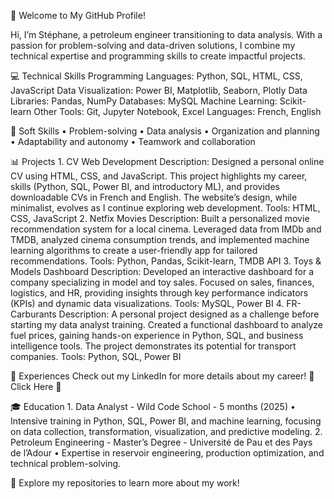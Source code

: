 👋 Welcome to My GitHub Profile!

Hi, I’m Stéphane, a petroleum engineer transitioning to data analysis. With a passion for problem-solving and data-driven solutions, I combine my technical expertise and programming skills to create impactful projects.

💻 Technical Skills
Programming Languages: Python, SQL, HTML, CSS, JavaScript
Data Visualization: Power BI, Matplotlib, Seaborn, Plotly
Data Libraries: Pandas, NumPy
Databases: MySQL
Machine Learning: Scikit-learn
Other Tools: Git, Jupyter Notebook, Excel
Languages: French, English

🤝 Soft Skills
	•	Problem-solving
	•	Data analysis
	•	Organization and planning
	•	Adaptability and autonomy
	•	Teamwork and collaboration

📊 Projects
	1.	CV Web Development
Description: Designed a personal online CV using HTML, CSS, and JavaScript. This project highlights my career, skills (Python, SQL, Power BI, and introductory ML), and provides downloadable CVs in French and English. The website’s design, while minimalist, evolves as I continue exploring web development.
Tools: HTML, CSS, JavaScript
	2.	Netfix Movies
Description: Built a personalized movie recommendation system for a local cinema. Leveraged data from IMDb and TMDB, analyzed cinema consumption trends, and implemented machine learning algorithms to create a user-friendly app for tailored recommendations.
Tools: Python, Pandas, Scikit-learn, TMDB API
	3.	Toys & Models Dashboard
Description: Developed an interactive dashboard for a company specializing in model and toy sales. Focused on sales, finances, logistics, and HR, providing insights through key performance indicators (KPIs) and dynamic data visualizations.
Tools: MySQL, Power BI
	4.	FR-Carburants
Description: A personal project designed as a challenge before starting my data analyst training. Created a functional dashboard to analyze fuel prices, gaining hands-on experience in Python, SQL, and business intelligence tools. The project demonstrates its potential for transport companies.
Tools: Python, SQL, Power BI

💼 Experiences
Check out my LinkedIn for more details about my career! 🌟 Click Here 🌟

🎓 Education
	1.	Data Analyst - Wild Code School - 5 months (2025)
	•	Intensive training in Python, SQL, Power BI, and machine learning, focusing on data collection, transformation, visualization, and predictive modeling.
	2.	Petroleum Engineering - Master’s Degree - Université de Pau et des Pays de l’Adour
	•	Expertise in reservoir engineering, production optimization, and technical problem-solving.

🌟 Explore my repositories to learn more about my work!

<!---
psem33241/psem33241 is a ✨ special ✨ repository because its `README.md` (this file) appears on your GitHub profile.
You can click the Preview link to take a look at your changes.
--->
